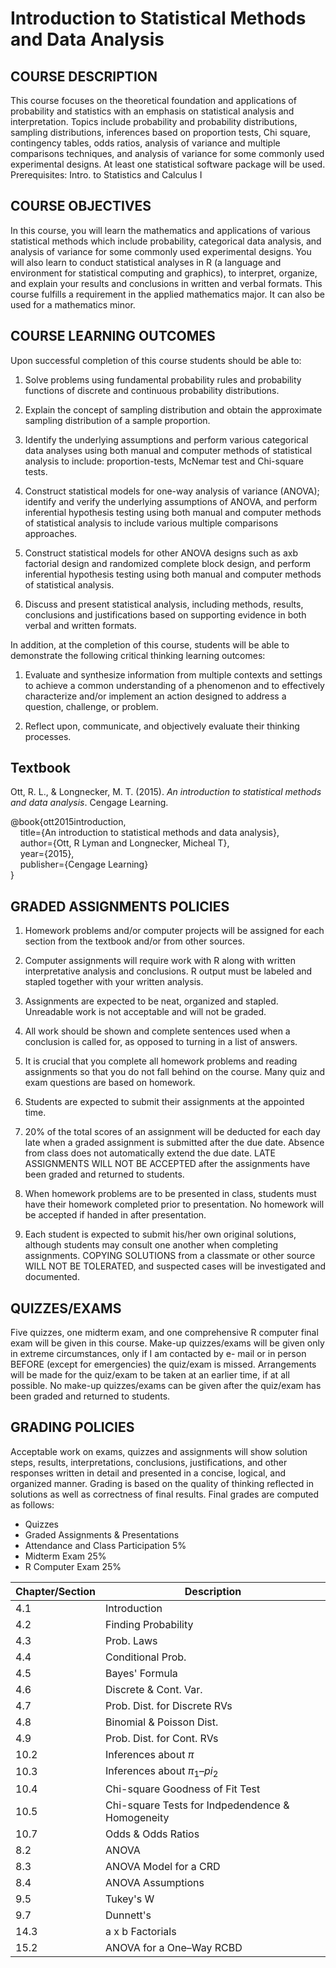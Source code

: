 # Introduction to Statistical Methods and Data Analysis

## COURSE DESCRIPTION
This course focuses on the theoretical foundation and applications of probability and statistics with an emphasis on statistical analysis and interpretation. Topics include probability and probability distributions, sampling distributions, inferences based on proportion tests, Chi square, contingency tables, odds ratios, analysis of variance and multiple comparisons techniques, and analysis of variance for some commonly used experimental designs. At least one statistical software package will be used. Prerequisites: Intro. to Statistics and Calculus I

## COURSE OBJECTIVES
In this course, you will learn the mathematics and applications of various statistical methods which include probability, categorical data analysis, and analysis of variance for some commonly used experimental designs. You will also learn to conduct statistical analyses in R (a language and environment for statistical computing and graphics), to interpret, organize, and explain your results and conclusions in written and verbal formats.
This course fulfills a requirement in the applied mathematics major. It can also be used for a mathematics minor.


## COURSE LEARNING OUTCOMES
Upon successful completion of this course students should be able to:

1. Solve problems using fundamental probability rules and probability functions of discrete and
continuous probability distributions.

2. Explain the concept of sampling distribution and obtain the approximate sampling distribution of a
sample proportion.

3. Identify the underlying assumptions and perform various categorical data analyses using both
manual and computer methods of statistical analysis to include: proportion-tests, McNemar test
and Chi-square tests.

4. Construct statistical models for one-way analysis of variance (ANOVA); identify and verify the
underlying assumptions of ANOVA, and perform inferential hypothesis testing using both manual
and computer methods of statistical analysis to include various multiple comparisons approaches.

5. Construct statistical models for other ANOVA designs such as axb factorial design and randomized
complete block design, and perform inferential hypothesis testing using both manual and
computer methods of statistical analysis.


6. Discuss and present statistical analysis, including methods, results, conclusions and justifications
based on supporting evidence in both verbal and written formats.




In addition, at the completion of this course, students will be able to demonstrate the following critical thinking learning outcomes:

1. Evaluate and synthesize information from multiple contexts and settings to achieve a common understanding of a phenomenon and to effectively characterize and/or implement an action designed to address a question, challenge, or problem.

2. Reflect upon, communicate, and objectively evaluate their thinking processes.


## Textbook
Ott, R. L., & Longnecker, M. T. (2015). *An introduction to statistical methods and data analysis*. Cengage Learning.

@book{ott2015introduction,  
    &nbsp;&nbsp;&nbsp;&nbsp;title={An introduction to statistical methods and data analysis},  
    &nbsp;&nbsp;&nbsp;&nbsp;author={Ott, R Lyman and Longnecker, Micheal T},  
    &nbsp;&nbsp;&nbsp;&nbsp;year={2015},  
    &nbsp;&nbsp;&nbsp;&nbsp;publisher={Cengage Learning}  
}  




## GRADED ASSIGNMENTS POLICIES

1. Homework problems and/or computer projects will be assigned for each section from the textbook
and/or from other sources.

2. Computer assignments will require work with R along with written interpretative analysis and
conclusions. R output must be labeled and stapled together with your written analysis.

3. Assignments are expected to be neat, organized and stapled. Unreadable work is not acceptable and will not be graded.

4. All work should be shown and complete sentences used when a conclusion is called for, as opposed to turning in a list of answers.

5. It is crucial that you complete all homework problems and reading assignments so that you do not fall behind on the course. Many quiz and exam questions are based on homework.

6. Students are expected to submit their assignments at the appointed time.

7. 20% of the total scores of an assignment will be deducted for each day late when a graded
assignment is submitted after the due date. Absence from class does not automatically extend the due date. LATE ASSIGNMENTS WILL NOT BE ACCEPTED after the assignments have been graded and returned to students.

8. When homework problems are to be presented in class, students must have their homework completed prior to presentation. No homework will be accepted if handed in after presentation.

9. Each student is expected to submit his/her own original solutions, although students may consult one another when completing assignments. COPYING SOLUTIONS from a classmate or other source WILL NOT BE TOLERATED, and suspected cases will be investigated and documented.



## QUIZZES/EXAMS
Five quizzes, one midterm exam, and one comprehensive R computer final exam will be given in this course. Make-up quizzes/exams will be given only in extreme circumstances, only if I am contacted by e- mail or in person BEFORE (except for emergencies) the quiz/exam is missed. Arrangements will be made for the quiz/exam to be taken at an earlier time, if at all possible. No make-up quizzes/exams can be given after the quiz/exam has been graded and returned to students.


## GRADING POLICIES
Acceptable work on exams, quizzes and assignments will show solution steps, results, interpretations, conclusions, justifications, and other responses written in detail and presented in a concise, logical, and organized manner. Grading is based on the quality of thinking reflected in solutions as well as correctness of final results. Final grades are computed as follows:
 
* Quizzes
* Graded Assignments & Presentations 
* Attendance and Class Participation 5%
* Midterm Exam 25% 
* R Computer Exam 25%



| Chapter/Section| Description  |
| --------------- | ------------ |
| 4.1 		  | Introduction |
| 4.2 		  | Finding Probability | 
| 4.3		  |  Prob. Laws |
| 4.4		  | Conditional Prob. |
| 4.5		  | Bayes' Formula |
| 4.6		  | Discrete & Cont. Var.|
| 4.7 		  | Prob. Dist. for Discrete RVs |
| 4.8 		  | Binomial & Poisson Dist.|
| 4.9 		  | Prob. Dist. for Cont. RVs|
| 10.2 		  | Inferences about $\pi$ |
| 10.3            | Inferences about $\pi_1–pi_2$ | 
| 10.4		  | Chi-square Goodness of Fit Test |
| 10.5 		  | Chi-square Tests for Indpedendence &  Homogeneity | 
| 10.7		  |  Odds & Odds Ratios |
| 8.2 		  | ANOVA |
| 8.3		  |  ANOVA Model for a CRD |
| 8.4		  | ANOVA Assumptions |  
| 9.5		  |  Tukey's W | 
| 9.7 		  |  Dunnett's |
| 14.3		  | a x b Factorials |
| 15.2		  |  ANOVA for a One–Way RCBD |

